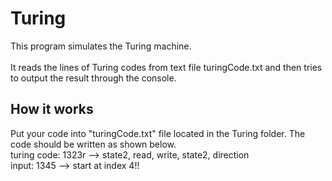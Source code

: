 # Turing

This program simulates the Turing machine.\
\
It reads the lines of Turing codes from text file turingCode.txt and then tries to output the result through the console.

## How it works
Put your code into "turingCode.txt" file located in the Turing folder. The code should be written as shown below.\
turing code: 1323r --> state2, read, write, state2, direction\
input: 1345 --> start at index 4!! 

